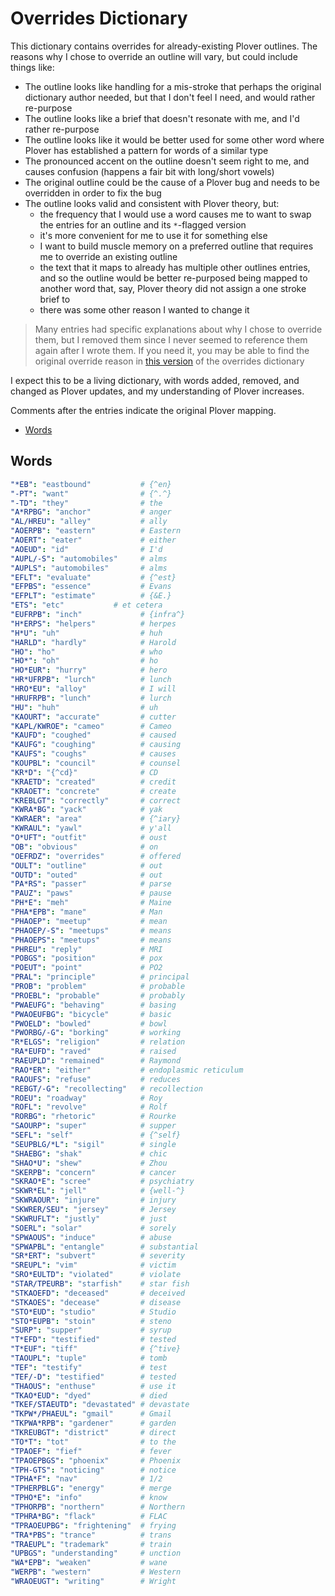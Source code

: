 # Overrides Dictionary

This dictionary contains overrides for already-existing Plover outlines. The
reasons why I chose to override an outline will vary, but could include things
like:

- The outline looks like handling for a mis-stroke that perhaps the original
  dictionary author needed, but that I don't feel I need, and would rather
  re-purpose
- The outline looks like a brief that doesn't resonate with me, and I'd
  rather re-purpose
- The outline looks like it would be better used for some other word where
  Plover has established a pattern for words of a similar type
- The pronounced accent on the outline doesn't seem right to me, and causes
  confusion (happens a fair bit with long/short vowels)
- The original outline could be the cause of a Plover bug and needs to be
  overridden in order to fix the bug
- The outline looks valid and consistent with Plover theory, but:
  - the frequency that I would use a word causes me to want to swap the entries
    for an outline and its `*`-flagged version
  - it's more convenient for me to use it for something else
  - I want to build muscle memory on a preferred outline that requires me to
    override an existing outline
  - the text that it maps to already has multiple other outlines entries, and
    so the outline would be better re-purposed being mapped to another word
    that, say, Plover theory did not assign a one stroke brief to
  - there was some other reason I wanted to change it

> Many entries had specific explanations about why I chose to override them, but
> I removed them since I never seemed to reference them again after I wrote
> them. If you need it, you may be able to find the original override reason in
> [this version][] of the overrides dictionary

I expect this to be a living dictionary, with words added, removed, and changed
as Plover updates, and my understanding of Plover increases.

Comments after the entries indicate the original Plover mapping.

<!-- vim-markdown-toc GFM -->

* [Words](#words)

<!-- vim-markdown-toc -->

## Words

```yaml
"*EB": "eastbound"           # {^en}
"-PT": "want"                # {^.^}
"-TD": "they"                # the
"A*RPBG": "anchor"           # anger
"AL/HREU": "alley"           # ally
"AOERPB": "eastern"          # Eastern
"AOERT": "eater"             # either
"AOEUD": "id"                # I'd
"AUPL/-S": "automobiles"     # alms
"AUPLS": "automobiles"       # alms
"EFLT": "evaluate"           # {^est}
"EFPBS": "essence"           # Evans
"EFPLT": "estimate"          # {&E.}
"ETS": "etc"           # et cetera                   
"EUFRPB": "inch"             # {infra^}
"H*ERPS": "helpers"          # herpes
"H*U": "uh"                  # huh
"HARLD": "hardly"            # Harold
"HO": "ho"                   # who
"HO*": "oh"                  # ho
"HO*EUR": "hurry"            # hero
"HR*UFRPB": "lurch"          # lunch
"HRO*EU": "alloy"            # I will
"HRUFRPB": "lunch"           # lurch
"HU": "huh"                  # uh
"KAOURT": "accurate"         # cutter
"KAPL/KWROE": "cameo"        # Cameo
"KAUFD": "coughed"           # caused
"KAUFG": "coughing"          # causing
"KAUFS": "coughs"            # causes
"KOUPBL": "council"          # counsel
"KR*D": "{^cd}"              # CD
"KRAETD": "created"          # credit
"KRAOET": "concrete"         # create
"KREBLGT": "correctly"       # correct
"KWRA*BG": "yack"            # yak
"KWRAER": "area"             # {^iary}
"KWRAUL": "yawl"             # y'all
"O*UFT": "outfit"            # oust
"OB": "obvious"              # on
"OEFRDZ": "overrides"        # offered
"OULT": "outline"            # out
"OUTD": "outed"              # out
"PA*RS": "passer"            # parse
"PAUZ": "paws"               # pause
"PH*E": "meh"                # Maine
"PHA*EPB": "mane"            # Man
"PHAOEP": "meetup"           # mean
"PHAOEP/-S": "meetups"       # means
"PHAOEPS": "meetups"         # means
"PHREU": "reply"             # MRI
"POBGS": "position"          # pox
"POEUT": "point"             # PO2
"PRAL": "principle"          # principal
"PROB": "problem"            # probable
"PROEBL": "probable"         # probably
"PWAEUFG": "behaving"        # basing
"PWAOEUFBG": "bicycle"       # basic
"PWOELD": "bowled"           # bowl
"PWORBG/-G": "borking"       # working
"R*ELGS": "religion"         # relation
"RA*EUFD": "raved"           # raised
"RAEUPLD": "remained"        # Raymond
"RAO*ER": "either"           # endoplasmic reticulum
"RAOUFS": "refuse"           # reduces
"REBGT/-G": "recollecting"   # recollection
"ROEU": "roadway"            # Roy
"ROFL": "revolve"            # Rolf
"RORBG": "rhetoric"          # Rourke
"SAOURP": "super"            # supper
"SEFL": "self"               # {^self}
"SEUPBLG/*L": "sigil"        # single
"SHAEBG": "shak"             # chic
"SHAO*U": "shew"             # Zhou
"SKERPB": "concern"          # cancer
"SKRAO*E": "scree"           # psychiatry
"SKWR*EL": "jell"            # {well-^}
"SKWRAOUR": "injure"         # injury
"SKWRER/SEU": "jersey"       # Jersey
"SKWRUFLT": "justly"         # just
"SOERL": "solar"             # sorely
"SPWAOUS": "induce"          # abuse
"SPWAPBL": "entangle"        # substantial
"SR*ERT": "subvert"          # severity
"SREUPL": "vim"              # victim
"SRO*EULTD": "violated"      # violate
"STAR/TPEURB": "starfish"    # star fish
"STKAOEFD": "deceased"       # deceived
"STKAOES": "decease"         # disease
"STO*EUD": "studio"          # Studio
"STO*EUPB": "stoin"          # steno
"SURP": "supper"             # syrup
"T*EFD": "testified"         # tested
"T*EUF": "tiff"              # {^tive}
"TAOUPL": "tuple"            # tomb
"TEF": "testify"             # test
"TEF/-D": "testified"        # tested
"THAOUS": "enthuse"          # use it
"TKAO*EUD": "dyed"           # died
"TKEF/STAEUTD": "devastated" # devastate
"TKPW*/PHAEUL": "gmail"      # Gmail
"TKPWA*RPB": "gardener"      # garden
"TKREUBGT": "district"       # direct
"TO*T": "tot"                # to the
"TPAOEF": "fief"             # fever
"TPAOEPBGS": "phoenix"       # Phoenix
"TPH-GTS": "noticing"        # notice
"TPHA*F": "nav"              # 1/2
"TPHERPBLG": "energy"        # merge
"TPHO*E": "info"             # know
"TPHORPB": "northern"        # Northern
"TPHRA*BG": "flack"          # FLAC
"TPRAOEUPBG": "frightening"  # frying
"TRA*PBS": "trance"          # trans
"TRAEUPL": "trademark"       # train
"UPBGS": "understanding"     # unction
"WA*EPB": "weaken"           # wane
"WERPB": "western"           # Western
"WRAOEUGT": "writing"        # Wright
```

[this version]: https://github.com/paulfioravanti/steno-dictionaries/blob/5c75e3ef78a6d4884f13f0000493ba57a098e5e8/dictionaries/overrides.md
